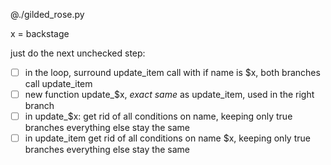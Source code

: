 @./gilded_rose.py


x = backstage


just do the next unchecked step:
- [ ] in the loop, surround update_item call with if name is $x, both branches call update_item
- [ ] new function update_$x, *exact same* as update_item, used in the right branch
- [ ] in update_$x:
      get rid of all conditions on name, keeping only true branches
      everything else stay the same
- [ ] in update_item
      get rid of all conditions on name $x, keeping only true branches
      everything else stay the same
